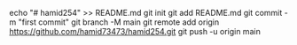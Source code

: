 echo "# hamid254" >> README.md
git init
git add README.md
git commit -m "first commit"
git branch -M main
git remote add origin https://github.com/hamid73473/hamid254.git
git push -u origin main
